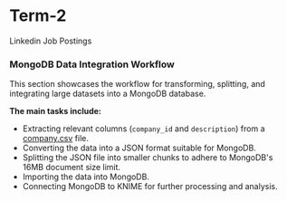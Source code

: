 # Term-2
Linkedin Job Postings

### MongoDB Data Integration Workflow
This section showcases the workflow for transforming, splitting, and integrating large datasets into a MongoDB database. 

**The main tasks include:**

- Extracting relevant columns (`company_id` and `description`) from a [company.csv](MongoDB%20import/CSV%20files/companies.csv) file.
- Converting the data into a JSON format suitable for MongoDB.
- Splitting the JSON file into smaller chunks to adhere to MongoDB's 16MB document size limit.
- Importing the data into MongoDB.
- Connecting MongoDB to KNIME for further processing and analysis.
